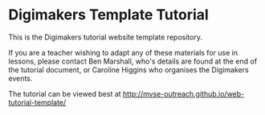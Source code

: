 Digimakers Template Tutorial
================================

This is the Digimakers tutorial website template repository.

If you are a teacher wishing to adapt any of these materials for use in
lessons, please contact Ben Marshall, who's details are found at the end of the
tutorial document, or Caroline Higgins who organises the Digimakers events.

The tutorial can be viewed best at http://mvse-outreach.github.io/web-tutorial-template/

